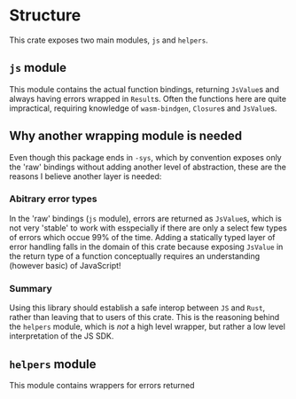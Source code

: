 # Structure
This crate exposes two main modules, `js` and `helpers`.

## `js` module
This module contains the actual function bindings, returning `JsValue`s and always
having errors wrapped in `Result`s.
Often the functions here are quite impractical, requiring knowledge of `wasm-bindgen`,
`Closure`s and `JsValue`s.

## Why another wrapping module is needed
Even though this package ends in `-sys`, which by convention exposes only the 'raw'
bindings without adding another level of abstraction, these are the reasons I believe
another layer is needed:

### Abitrary error types
In the 'raw' bindings (`js` module), errors are returned as `JsValue`s, which is
not very 'stable' to work with esspecially if there are only a select few types of
errors which occue 99% of the time.
Adding a statically typed layer of error handling falls in the domain of this crate
because exposing `JsValue` in the return type of a function conceptually requires
an understanding (however basic) of JavaScript!

### Summary
Using this library should establish a safe interop between `JS` and `Rust`, rather
than leaving that to users of this crate.
This is the reasoning behind the `helpers` module, which is *not* a high level wrapper,
but rather a low level interpretation of the JS SDK.

## `helpers` module
This module contains wrappers for errors returned